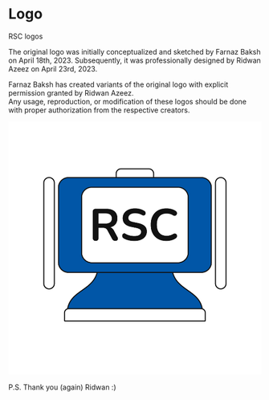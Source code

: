 # Logo
RSC logos

The original logo was initially conceptualized and sketched by Farnaz Baksh on April 18th, 2023. 
Subsequently, it was professionally designed by Ridwan Azeez on April 23rd, 2023.  

Farnaz Baksh has created variants of the original logo with explicit permission granted by Ridwan Azeez.  
Any usage, reproduction, or modification of these logos should be done with proper authorization from the respective creators.

![RSC_OfficialLogo](./Official-logo.png)  

P.S. Thank you (again) Ridwan :) 
